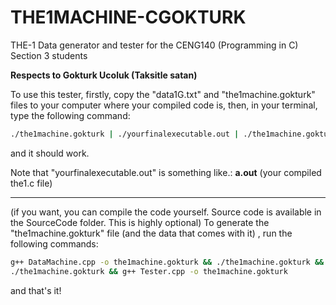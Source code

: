 # THE1MACHINE-CGOKTURK

THE-1 Data generator and tester for the CENG140 (Programming in C) Section 3 students

**Respects to Gokturk Ucoluk (Taksitle satan)**

To use this tester, firstly, copy the "data1G.txt" and "the1machine.gokturk" files to your computer where your compiled code is, then, in your terminal, type the following command:
```sh
./the1machine.gokturk | ./yourfinalexecutable.out | ./the1machine.gokturk
```
and it should work.

Note that "yourfinalexecutable.out" is something like.:    **a.out** (your compiled the1.c file)

-------

(if you want, you can compile the code yourself. Source code is available in the SourceCode folder. This is highly optional)
To generate the "the1machine.gokturk" file (and the data that comes with it) , run the following commands:
```bash
g++ DataMachine.cpp -o the1machine.gokturk && ./the1machine.gokturk && g++ checker.cpp -o the1machine.gokturk
./the1machine.gokturk && g++ Tester.cpp -o the1machine.gokturk
```

and that's it!

